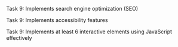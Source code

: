 
Task 9: Implements search engine optimization (SEO)

Task 9: Implements accessibility features

Task 9: Implements at least 6 interactive elements using JavaScript effectively




